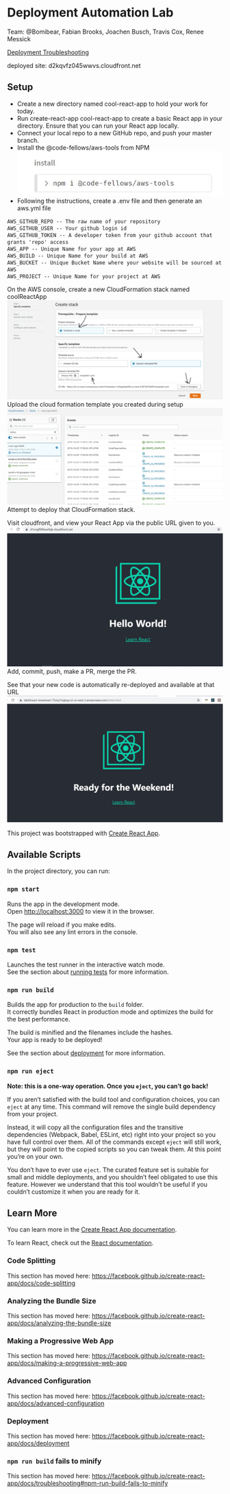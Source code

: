 # Deployment Automation Lab
Team: @Bomibear, Fabian Brooks, Joachen Busch, Travis Cox, Renee Messick

[Deployment Troubleshooting]( https://github.com/rnmessick/cool-react-app/blob/master/otherReadmes/templateBugsFound.md)


deployed site: 	d2kqvfz045wwvs.cloudfront.net
## Setup
- Create a new directory named cool-react-app to hold your work for today.
- Run create-react-app cool-react-app to create a basic React app in your directory.
Ensure that you can run your React app locally.
- Connect your local repo to a new GitHub repo, and push your master branch.
- Install the @code-fellows/aws-tools from NPM
![npm install](resources/npmInstall.JPG)
- Following the instructions, create a .env file and then generate an aws.yml file

```AWS_GITHUB_URL -- The URL to the repository at github containing your application
AWS_GITHUB_REPO -- The raw name of your repository
AWS_GITHUB_USER -- Your github login id
AWS_GITHUB_TOKEN -- A developer token from your github account that grants 'repo' access
AWS_APP -- Unique Name for your app at AWS
AWS_BUILD -- Unique Name for your build at AWS
AWS_BUCKET -- Unique Bucket Name where your website will be sourced at AWS
AWS_PROJECT -- Unique Name for your project at AWS
```

On the AWS console, create a new CloudFormation stack named coolReactApp
![cloud stack 1](resources/step-1-template-1.JPG)
Upload the cloud formation template you created during setup
![build in progress](resources/BuildInProgress.JPG)
Attempt to deploy that CloudFormation stack.

Visit cloudfront, and view your React App via the public URL given to you.
![success](resources/helloWorld.JPG)
Add, commit, push, make a PR, merge the PR.

See that your new code is automatically re-deployed and available at that URL
![npm install](resources/success.JPG)


This project was bootstrapped with [Create React App](https://github.com/facebook/create-react-app).

## Available Scripts

In the project directory, you can run:

### `npm start`

Runs the app in the development mode.<br />
Open [http://localhost:3000](http://localhost:3000) to view it in the browser.

The page will reload if you make edits.<br />
You will also see any lint errors in the console.

### `npm test`

Launches the test runner in the interactive watch mode.<br />
See the section about [running tests](https://facebook.github.io/create-react-app/docs/running-tests) for more information.

### `npm run build`

Builds the app for production to the `build` folder.<br />
It correctly bundles React in production mode and optimizes the build for the best performance.

The build is minified and the filenames include the hashes.<br />
Your app is ready to be deployed!

See the section about [deployment](https://facebook.github.io/create-react-app/docs/deployment) for more information.

### `npm run eject`

**Note: this is a one-way operation. Once you `eject`, you can’t go back!**

If you aren’t satisfied with the build tool and configuration choices, you can `eject` at any time. This command will remove the single build dependency from your project.

Instead, it will copy all the configuration files and the transitive dependencies (Webpack, Babel, ESLint, etc) right into your project so you have full control over them. All of the commands except `eject` will still work, but they will point to the copied scripts so you can tweak them. At this point you’re on your own.

You don’t have to ever use `eject`. The curated feature set is suitable for small and middle deployments, and you shouldn’t feel obligated to use this feature. However we understand that this tool wouldn’t be useful if you couldn’t customize it when you are ready for it.

## Learn More

You can learn more in the [Create React App documentation](https://facebook.github.io/create-react-app/docs/getting-started).

To learn React, check out the [React documentation](https://reactjs.org/).

### Code Splitting

This section has moved here: https://facebook.github.io/create-react-app/docs/code-splitting

### Analyzing the Bundle Size

This section has moved here: https://facebook.github.io/create-react-app/docs/analyzing-the-bundle-size

### Making a Progressive Web App

This section has moved here: https://facebook.github.io/create-react-app/docs/making-a-progressive-web-app

### Advanced Configuration

This section has moved here: https://facebook.github.io/create-react-app/docs/advanced-configuration

### Deployment

This section has moved here: https://facebook.github.io/create-react-app/docs/deployment

### `npm run build` fails to minify

This section has moved here: https://facebook.github.io/create-react-app/docs/troubleshooting#npm-run-build-fails-to-minify
